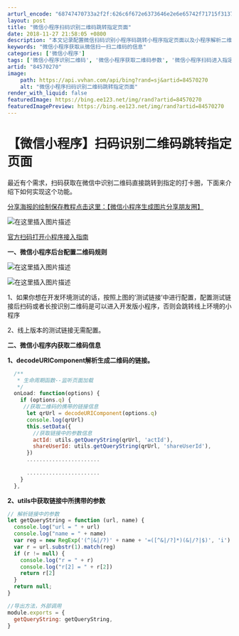 ```yaml
---
arturl_encode: "68747470733a2f2f:626c6f672e6373646e2e6e65742f71715f3137343730313635:2f61727469636c652f64657461696c732f3834353730323730"
layout: post
title: "微信小程序扫码识别二维码跳转指定页面"
date: 2018-11-27 21:58:05 +0800
description: "本文记录配置微信扫码识别小程序码跳转小程序指定页面以及小程序解析二维码过程。_微信小程序获取从微信扫"
keywords: "微信小程序获取从微信扫一扫二维码的信息"
categories: ['微信小程序']
tags: ['微信小程序识别二维码', '微信小程序获取二维码参数', '微信小程序扫码进入指定页面', '微信小程序扫码打开小程序', '微信小程序扫码二维码']
artid: "84570270"
image:
    path: https://api.vvhan.com/api/bing?rand=sj&artid=84570270
    alt: "微信小程序扫码识别二维码跳转指定页面"
render_with_liquid: false
featuredImage: https://bing.ee123.net/img/rand?artid=84570270
featuredImagePreview: https://bing.ee123.net/img/rand?artid=84570270
---
```


# 【微信小程序】扫码识别二维码跳转指定页面

最近有个需求，扫码获取在微信中识别二维码直接跳转到指定的打卡圈，下面来介绍下如何实现这个功能。

[分享海报的绘制保存教程点击这里：【微信小程序生成图片分享朋友圈】](https://blog.csdn.net/qq_17470165/article/details/82913497)

![在这里插入图片描述](https://i-blog.csdnimg.cn/blog_migrate/8990e75b0ed248f303848da1820c0aa5.jpeg)

[官方扫码打开小程序接入指南](https://developers.weixin.qq.com/miniprogram/introduction/qrcode.html#%E4%BA%8C%E7%BB%B4%E7%A0%81%E8%B7%B3%E8%BD%AC%E8%A7%84%E5%88%99)

  

**一、微信小程序后台配置二维码规则**

![在这里插入图片描述](https://i-blog.csdnimg.cn/blog_migrate/7ddf498ece36c5f9ef0a4ebda1023373.jpeg)

![在这里插入图片描述](https://i-blog.csdnimg.cn/blog_migrate/a06ebaff19b0641bb580f92501de25f2.jpeg)

1、如果你想在开发环境测试的话，按照上图的’测试链接’中进行配置，配置测试链接后扫码或者长按识别二维码是可以进入开发版小程序，否则会跳转线上环境的小程序

2、线上版本的测试链接无需配置。

  

**二、微信小程序内获取二维码信息**

**1、decodeURIComponent解析生成二维码的链接。**

```javascript
  /**
   * 生命周期函数--监听页面加载
   */
  onLoad: function(options) {
    if (options.q) {
     //获取二维码的携带的链接信息
      let qrUrl = decodeURIComponent(options.q)
      console.log(qrUrl)
      this.setData({
      	//获取链接中的参数信息
        actId: utils.getQueryString(qrUrl, 'actId'),
        shareUserId: utils.getQueryString(qrUrl, 'shareUserId'),
      })
      .......................
       
      .......................
    } 
  },

```

**2、utils中获取链接中所携带的参数**

```javascript
// 解析链接中的参数
let getQueryString = function (url, name) {
  console.log("url = " + url)
  console.log("name = " + name)
  var reg = new RegExp('(^|&|/?)' + name + '=([^&|/?]*)(&|/?|$)', 'i')
  var r = url.substr(1).match(reg)
  if (r != null) {
    console.log("r = " + r)
    console.log("r[2] = " + r[2])
    return r[2]
  }
  return null;
}

//导出方法，外部调用
module.exports = {
  getQueryString: getQueryString,
}

```